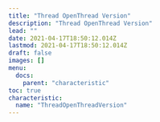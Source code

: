 ```yaml
---
title: "Thread OpenThread Version"
description: "Thread OpenThread Version"
lead: ""
date: 2021-04-17T18:50:12.014Z
lastmod: 2021-04-17T18:50:12.014Z
draft: false
images: []
menu:
  docs:
    parent: "characteristic"
toc: true
characteristic:
  name: "ThreadOpenThreadVersion"
---
```

